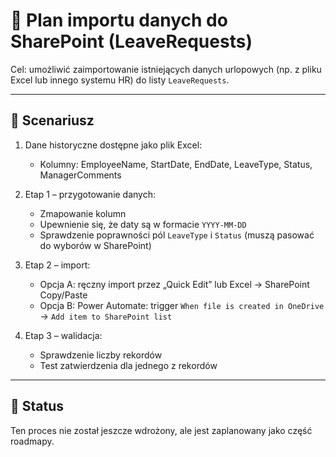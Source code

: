 # 📁 Plan importu danych do SharePoint (LeaveRequests)

Cel: umożliwić zaimportowanie istniejących danych urlopowych (np. z pliku Excel lub innego systemu HR) do listy `LeaveRequests`.

---

## 🧩 Scenariusz

1. Dane historyczne dostępne jako plik Excel:
   - Kolumny: EmployeeName, StartDate, EndDate, LeaveType, Status, ManagerComments

2. Etap 1 – przygotowanie danych:
   - Zmapowanie kolumn
   - Upewnienie się, że daty są w formacie `YYYY-MM-DD`
   - Sprawdzenie poprawności pól `LeaveType` i `Status` (muszą pasować do wyborów w SharePoint)

3. Etap 2 – import:
   - Opcja A: ręczny import przez „Quick Edit” lub Excel → SharePoint Copy/Paste
   - Opcja B: Power Automate: trigger `When file is created in OneDrive` → `Add item to SharePoint list`

4. Etap 3 – walidacja:
   - Sprawdzenie liczby rekordów
   - Test zatwierdzenia dla jednego z rekordów

---

## 🔄 Status

Ten proces nie został jeszcze wdrożony, ale jest zaplanowany jako część roadmapy.
